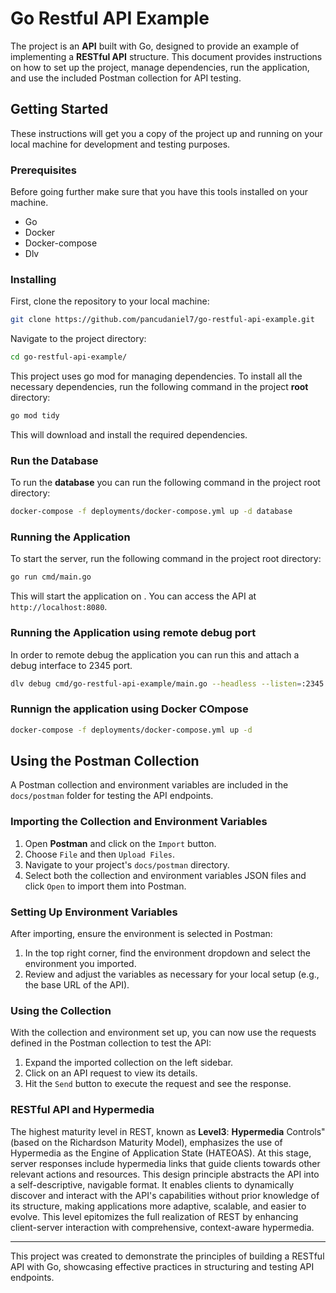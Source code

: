 # Go Restful API Example

The project is an **API** built with Go, designed to provide an example of implementing a **RESTful API**
structure. This document provides instructions on how to set up the project, manage dependencies, run the application,
and use the included Postman collection for API testing.

## Getting Started

These instructions will get you a copy of the project up and running on your local machine for development and testing
purposes.

### Prerequisites

Before going further make sure that you have this tools installed on your machine.

 - Go
 - Docker
 - Docker-compose
 - Dlv

### Installing

First, clone the repository to your local machine:

```bash
git clone https://github.com/pancudaniel7/go-restful-api-example.git
```

Navigate to the project directory:

```bash
cd go-restful-api-example/
```

This project uses go mod for managing dependencies. To install all the necessary dependencies, run the following command
in the project **root** directory:

```bash
go mod tidy
```

This will download and install the required dependencies.

### Run the Database
To run the **database** you can run the following command in the project root directory:

```bash
docker-compose -f deployments/docker-compose.yml up -d database
```

### Running the Application

To start the server, run the following command in the project root directory:

```bash
go run cmd/main.go
```

This will start the application on <default port. :8080>. You can access the API
at `http://localhost:8080`.

### Running the Application using remote debug port

In order to remote debug the application you can run this and attach a debug interface to 2345 port.
```bash
dlv debug cmd/go-restful-api-example/main.go --headless --listen=:2345 --api-version=2 --log
```

### Runnign the application using Docker COmpose
```bash
docker-compose -f deployments/docker-compose.yml up -d
```

## Using the Postman Collection

A Postman collection and environment variables are included in the `docs/postman` folder for testing the API endpoints.

### Importing the Collection and Environment Variables

1. Open **Postman** and click on the `Import` button.
2. Choose `File` and then `Upload Files`.
3. Navigate to your project's `docs/postman` directory.
4. Select both the collection and environment variables JSON files and click `Open` to import them into Postman.

### Setting Up Environment Variables

After importing, ensure the environment is selected in Postman:

1. In the top right corner, find the environment dropdown and select the environment you imported.
2. Review and adjust the variables as necessary for your local setup (e.g., the base URL of the API).

### Using the Collection

With the collection and environment set up, you can now use the requests defined in the Postman collection to test the
API:

1. Expand the imported collection on the left sidebar.
2. Click on an API request to view its details.
3. Hit the `Send` button to execute the request and see the response.

### RESTful API and Hypermedia

The highest maturity level in REST, known as **Level3**: **Hypermedia** Controls" (based on the Richardson Maturity Model),
emphasizes the use of Hypermedia as the Engine of Application State (HATEOAS). 
At this stage, server responses include
hypermedia links that guide clients towards other relevant actions and resources. This design principle abstracts the API into a
self-descriptive, navigable format. 
It enables clients to dynamically discover and interact with the API's capabilities without prior
knowledge of its structure, making applications more adaptive, scalable, and easier to evolve. This level epitomizes the
full realization of REST by enhancing client-server interaction with comprehensive, context-aware hypermedia.

---

This project was created to demonstrate the principles of building a RESTful API with Go, showcasing effective practices
in structuring and testing API endpoints.
